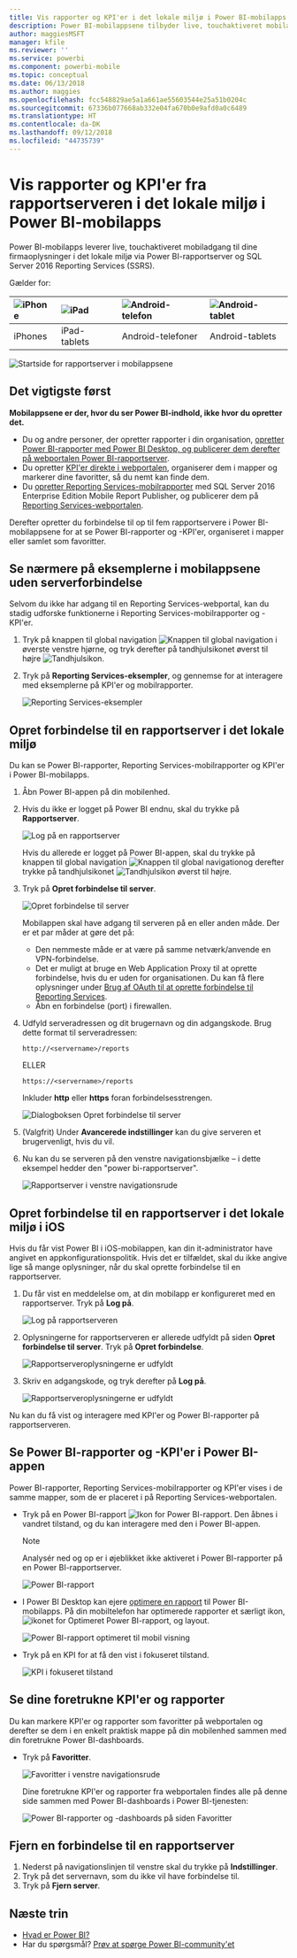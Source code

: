 ```yaml
---
title: Vis rapporter og KPI'er i det lokale miljø i Power BI-mobilapps
description: Power BI-mobilappsene tilbyder live, touchaktiveret mobiladgang til dine virksomhedsoplysninger i det lokale miljø via SQL Server Reporting Services og Power BI-rapportserver.
author: maggiesMSFT
manager: kfile
ms.reviewer: ''
ms.service: powerbi
ms.component: powerbi-mobile
ms.topic: conceptual
ms.date: 06/13/2018
ms.author: maggies
ms.openlocfilehash: fcc548829ae5a1a661ae55603544e25a51b0204c
ms.sourcegitcommit: 67336b077668ab332e04fa670b0e9afd0a0c6489
ms.translationtype: HT
ms.contentlocale: da-DK
ms.lasthandoff: 09/12/2018
ms.locfileid: "44735739"
---
```

# <a name="view-on-premises-report-server-reports-and-kpis-in-the-power-bi-mobile-apps"></a>Vis rapporter og KPI'er fra rapportserveren i det lokale miljø i Power BI-mobilapps

Power BI-mobilapps leverer live, touchaktiveret mobiladgang til dine firmaoplysninger i det lokale miljø via Power BI-rapportserver og SQL Server 2016 Reporting Services (SSRS).

Gælder for:

| ![iPhone](./media/mobile-app-ssrs-kpis-mobile-on-premises-reports/iphone-logo-50-px.png) | ![iPad](./media/mobile-app-ssrs-kpis-mobile-on-premises-reports/ipad-logo-50-px.png) | ![Android-telefon](./media/mobile-app-ssrs-kpis-mobile-on-premises-reports/android-phone-logo-50-px.png) | ![Android-tablet](./media/mobile-app-ssrs-kpis-mobile-on-premises-reports/android-tablet-logo-50-px.png) |
|:--- |:--- |:--- |:--- |
| iPhones |iPad-tablets |Android-telefoner |Android-tablets |


![Startside for rapportserver i mobilappsene](./media/mobile-app-ssrs-kpis-mobile-on-premises-reports/power-bi-ipad-pbi-report-server-home.png)

## <a name="first-things-first"></a>Det vigtigste først
**Mobilappsene er der, hvor du ser Power BI-indhold, ikke hvor du opretter det.**

* Du og andre personer, der opretter rapporter i din organisation, [opretter Power BI-rapporter med Power BI Desktop, og publicerer dem derefter på webportalen Power BI-rapportserver](../../report-server/quickstart-create-powerbi-report.md). 
* Du opretter [KPI'er direkte i webportalen](https://docs.microsoft.com/sql/reporting-services/working-with-kpis-in-reporting-services), organiserer dem i mapper og markerer dine favoritter, så du nemt kan finde dem. 
* Du [opretter Reporting Services-mobilrapporter](https://docs.microsoft.com/sql/reporting-services/mobile-reports/create-mobile-reports-with-sql-server-mobile-report-publisher) med SQL Server 2016 Enterprise Edition Mobile Report Publisher, og publicerer dem på [Reporting Services-webportalen](https://docs.microsoft.com/sql/reporting-services/web-portal-ssrs-native-mode).  

Derefter opretter du forbindelse til op til fem rapportservere i Power BI-mobilappsene for at se Power BI-rapporter og -KPI'er, organiseret i mapper eller samlet som favoritter. 

## <a name="explore-samples-in-the-mobile-apps-without-a-server-connection"></a>Se nærmere på eksemplerne i mobilappsene uden serverforbindelse
Selvom du ikke har adgang til en Reporting Services-webportal, kan du stadig udforske funktionerne i Reporting Services-mobilrapporter og -KPI'er. 

1. Tryk på knappen til global navigation ![Knappen til global navigation](././media/mobile-app-ssrs-kpis-mobile-on-premises-reports/power-bi-iphone-global-nav-button.png) i øverste venstre hjørne, og tryk derefter på tandhjulsikonet øverst til højre ![Tandhjulsikon](././media/mobile-app-ssrs-kpis-mobile-on-premises-reports/power-bi-ios-settings-icon.png).
2. Tryk på **Reporting Services-eksempler**, og gennemse for at interagere med eksemplerne på KPI'er og mobilrapporter.
   
   ![Reporting Services-eksempler](./media/mobile-app-ssrs-kpis-mobile-on-premises-reports/power-bi-iphone-ssrs-samples.png)

## <a name="connect-to-an-on-premises-report-server"></a>Opret forbindelse til en rapportserver i det lokale miljø
Du kan se Power BI-rapporter, Reporting Services-mobilrapporter og KPI'er i Power BI-mobilapps. 

1. Åbn Power BI-appen på din mobilenhed.
2. Hvis du ikke er logget på Power BI endnu, skal du trykke på **Rapportserver**.
   
   ![Log på en rapportserver](./media/mobile-app-ssrs-kpis-mobile-on-premises-reports/power-bi-connect-to-rs-login.png)
   
   Hvis du allerede er logget på Power BI-appen, skal du trykke på knappen til global navigation ![Knappen til global navigation](././media/mobile-app-ssrs-kpis-mobile-on-premises-reports/power-bi-iphone-global-nav-button.png)og derefter trykke på tandhjulsikonet ![Tandhjulsikon](././media/mobile-app-ssrs-kpis-mobile-on-premises-reports/power-bi-ios-settings-icon.png) øverst til højre.
3. Tryk på **Opret forbindelse til server**.
   
    ![Opret forbindelse til server](./media/mobile-app-ssrs-kpis-mobile-on-premises-reports/power-bi-android-server-sign-in.png)

     Mobilappen skal have adgang til serveren på en eller anden måde. Der er et par måder at gøre det på:

    - Den nemmeste måde er at være på samme netværk/anvende en VPN-forbindelse.
    - Det er muligt at bruge en Web Application Proxy til at oprette forbindelse, hvis du er uden for organisationen. Du kan få flere oplysninger under [Brug af OAuth til at oprette forbindelse til Reporting Services](mobile-oauth-ssrs.md). 
    - Åbn en forbindelse (port) i firewallen.

1. Udfyld serveradressen og dit brugernavn og din adgangskode. Brug dette format til serveradressen:
   
     `http://<servername>/reports`
   
     ELLER
   
     `https://<servername>/reports`
   
   Inkluder **http** eller **https** foran forbindelsesstrengen.
   
    ![Dialogboksen Opret forbindelse til server](./media/mobile-app-ssrs-kpis-mobile-on-premises-reports/power-bi-ios-connect-to-server-dialog.png)
5. (Valgfrit) Under **Avancerede indstillinger** kan du give serveren et brugervenligt, hvis du vil.
6. Nu kan du se serveren på den venstre navigationsbjælke – i dette eksempel hedder den "power bi-rapportserver".
   
   ![Rapportserver i venstre navigationsrude](./media/mobile-app-ssrs-kpis-mobile-on-premises-reports/power-bi-iphone-left-nav-report-server.png)

## <a name="connect-to-an-on-premises-report-server-in-ios"></a>Opret forbindelse til en rapportserver i det lokale miljø i iOS

Hvis du får vist Power BI i iOS-mobilappen, kan din it-administrator have angivet en appkonfigurationspolitik. Hvis det er tilfældet, skal du ikke angive lige så mange oplysninger, når du skal oprette forbindelse til en rapportserver. 

1. Du får vist en meddelelse om, at din mobilapp er konfigureret med en rapportserver. Tryk på **Log på**.

    ![Log på rapportserveren](./media/mobile-app-ssrs-kpis-mobile-on-premises-reports/power-bi-config-server-sign-in.png)

2.  Oplysningerne for rapportserveren er allerede udfyldt på siden **Opret forbindelse til server**. Tryk på **Opret forbindelse**.

    ![Rapportserveroplysningerne er udfyldt](./media/mobile-app-ssrs-kpis-mobile-on-premises-reports/power-bi-ios-remote-configure-connect-server.png)

3. Skriv en adgangskode, og tryk derefter på **Log på**. 

    ![Rapportserveroplysningerne er udfyldt](./media/mobile-app-ssrs-kpis-mobile-on-premises-reports/power-bi-config-server-address.png)

Nu kan du få vist og interagere med KPI'er og Power BI-rapporter på rapportserveren.

## <a name="view-power-bi-reports-and-kpis-in-the-power-bi-app"></a>Se Power BI-rapporter og -KPI'er i Power BI-appen
Power BI-rapporter, Reporting Services-mobilrapporter og KPI'er vises i de samme mapper, som de er placeret i på Reporting Services-webportalen. 

* Tryk på en Power BI-rapport ![Ikon for Power BI-rapport](./media/mobile-app-ssrs-kpis-mobile-on-premises-reports/power-bi-rs-mobile-report-icon.png). Den åbnes i vandret tilstand, og du kan interagere med den i Power BI-appen.

    > [!NOTE]
  > Analysér ned og op er i øjeblikket ikke aktiveret i Power BI-rapporter på en Power BI-rapportserver.
  
    ![Power BI-rapport](./media/mobile-app-ssrs-kpis-mobile-on-premises-reports/power-bi-iphone-report-server-report.png)
* I Power BI Desktop kan ejere [optimere en rapport](../../desktop-create-phone-report.md) til Power BI-mobilapps. På din mobiltelefon har optimerede rapporter et særligt ikon, ![ikonet for Optimeret Power BI-rapport](./media/mobile-app-ssrs-kpis-mobile-on-premises-reports/power-bi-rs-mobile-optimized-icon.png), og layout.
  
    ![Power BI-rapport optimeret til mobil visning](./media/mobile-app-ssrs-kpis-mobile-on-premises-reports/power-bi-rs-mobile-optimized-report.png)
* Tryk på en KPI for at få den vist i fokuseret tilstand.
  
    ![KPI i fokuseret tilstand](./media/mobile-app-ssrs-kpis-mobile-on-premises-reports/pbi_ipad_ssmrp_tile.png)

## <a name="view-your-favorite-kpis-and-reports"></a>Se dine foretrukne KPI'er og rapporter
Du kan markere KPI'er og rapporter som favoritter på webportalen og derefter se dem i en enkelt praktisk mappe på din mobilenhed sammen med din foretrukne Power BI-dashboards.

* Tryk på **Favoritter**.
  
   ![Favoritter i venstre navigationsrude](./media/mobile-app-ssrs-kpis-mobile-on-premises-reports/power-bi-ipad-faves-pbi-report-server-update.png)
  
   Dine foretrukne KPI'er og rapporter fra webportalen findes alle på denne side sammen med Power BI-dashboards i Power BI-tjenesten:
  
   ![Power BI-rapporter og -dashboards på siden Favoritter](./media/mobile-app-ssrs-kpis-mobile-on-premises-reports/power-bi-ipad-favorites.png)

## <a name="remove-a-connection-to-a-report-server"></a>Fjern en forbindelse til en rapportserver
1. Nederst på navigationslinjen til venstre skal du trykke på **Indstillinger**.
2. Tryk på det servernavn, som du ikke vil have forbindelse til.
3. Tryk på **Fjern server**.

## <a name="next-steps"></a>Næste trin
* [Hvad er Power BI?](../../power-bi-overview.md)  
* Har du spørgsmål? [Prøv at spørge Power BI-community'et](http://community.powerbi.com/)

